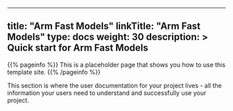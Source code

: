 
---
title: "Arm Fast Models"
linkTitle: "Arm Fast Models"
type: docs
weight: 30
description: >
    Quick start for Arm Fast Models
---

{{% pageinfo %}}
This is a placeholder page that shows you how to use this template site.
{{% /pageinfo %}}


This section is where the user documentation for your project lives - all the information your users need to understand and successfully use your project. 

